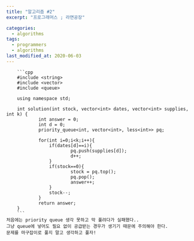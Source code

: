 ```yaml
---
title: "알고리즘 #2"
excerpt: "프로그래머스 ; 라면공장"

categories:
  - algorithms
tags:
  - programmers
  - algorithms
last_modified_at: 2020-06-03
---
```


		```cpp
		#include <string>  
		#include <vector>  
		#include <queue>  
		  
		using namespace std;  
		  
		int solution(int stock, vector<int> dates, vector<int> supplies, int k) {  
    			int answer = 0;  
    			int d = 0;  
    			priority_queue<int, vector<int>, less<int>> pq;  
			      
    			for(int i=0;i<k;i++){  
        			if(dates[d]==i){  
            				pq.push(supplies[d]);  
            				d++;  
        			}  
        			if(stock==0){  
            				stock = pq.top();  
            				pq.pop();  
            				answer++;  
        			}  
        			stock--;    
    			}  
    			return answer;  
		} 
		```
	처음에는 priority queue 생각 못하고 막 풀려다가 실패했다..  
	그냥 queue에 넣어도 필요 없이 공급받는 경우가 생기기 때문에 주의해야 한다.  
	문제를 마구잡이로 풀지 말고 생각하고 풀자!
